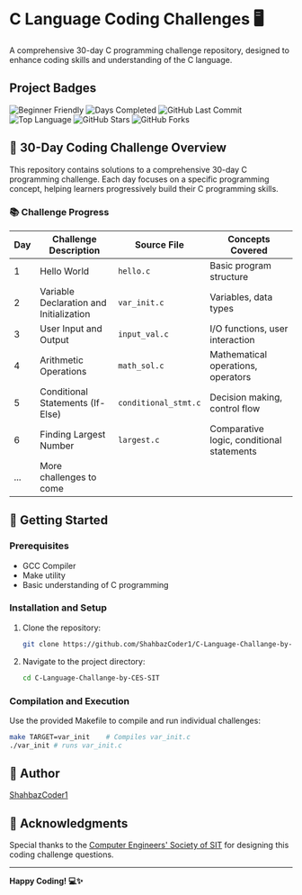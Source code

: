 # C Language Coding Challenges 🖥️

A comprehensive 30-day C programming challenge repository, designed to enhance coding skills and understanding of the C language.

## Project Badges

![Beginner Friendly](https://img.shields.io/badge/code-beginner--friendly-purple)
![Days Completed](https://img.shields.io/badge/days%20completed-23%2F30-green)
![GitHub Last Commit](https://img.shields.io/github/last-commit/ShahbazCoder1/C-Language-Challange-by-CES-SIT)
![Top Language](https://img.shields.io/github/languages/top/ShahbazCoder1/C-Language-Challange-by-CES-SIT)
![GitHub Stars](https://img.shields.io/github/stars/ShahbazCoder1/C-Language-Challange-by-CES-SIT)
![GitHub Forks](https://img.shields.io/github/forks/ShahbazCoder1/C-Language-Challange-by-CES-SIT)

## 🎯 30-Day Coding Challenge Overview

This repository contains solutions to a comprehensive 30-day C programming challenge. Each day focuses on a specific programming concept, helping learners progressively build their C programming skills.

### 📚 Challenge Progress

| Day | Challenge Description | Source File | Concepts Covered |
|-----|----------------------|-------------|-----------------|
| 1   | Hello World | `hello.c` | Basic program structure |
| 2   | Variable Declaration and Initialization | `var_init.c` | Variables, data types |
| 3   | User Input and Output | `input_val.c` | I/O functions, user interaction |
| 4   | Arithmetic Operations | `math_sol.c` | Mathematical operations, operators |
| 5   | Conditional Statements (If-Else) | `conditional_stmt.c` | Decision making, control flow |
| 6   | Finding Largest Number | `largest.c` | Comparative logic, conditional statements |
| ... | More challenges to come | | |

## 🚀 Getting Started

### Prerequisites
- GCC Compiler
- Make utility
- Basic understanding of C programming

### Installation and Setup

1. Clone the repository:
   ```bash
   git clone https://github.com/ShahbazCoder1/C-Language-Challange-by-CES-SIT.git
   ```

2. Navigate to the project directory:
   ```bash
   cd C-Language-Challange-by-CES-SIT
   ```

### Compilation and Execution

Use the provided Makefile to compile and run individual challenges:

```bash
make TARGET=var_init    # Compiles var_init.c
./var_init # runs var_init.c
```

## 👤 Author

[ShahbazCoder1](https://github.com/ShahbazCoder1)

## 🙏 Acknowledgments

Special thanks to the [Computer Engineers' Society of SIT](https://www.linkedin.com/company/computer-engineers-society-sit/) for designing this coding challenge questions.

---

**Happy Coding! 💻✨**
